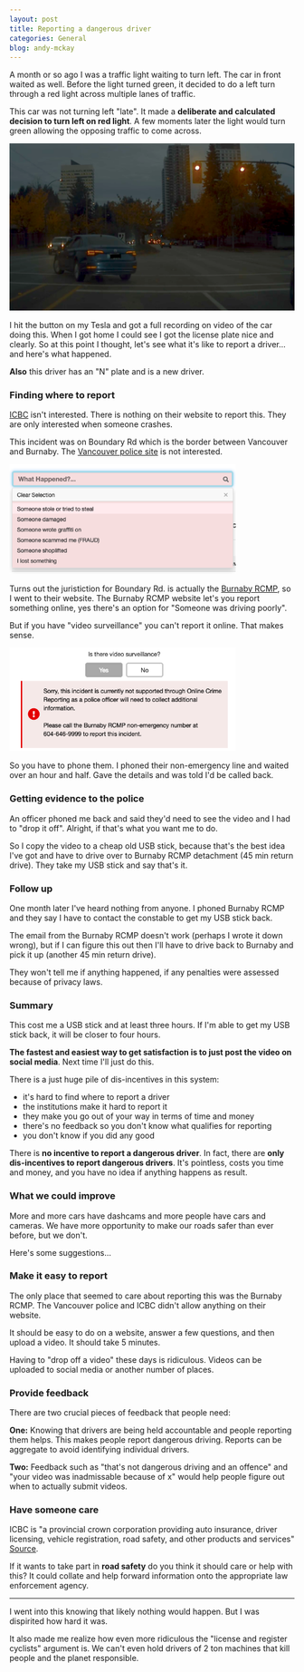 ```yaml
---
layout: post
title: Reporting a dangerous driver
categories: General
blog: andy-mckay
---
```


A month or so ago I was a traffic light waiting to turn left. The car in front waited as well. Before the light turned green, it decided to do a left turn through a red light across multiple lanes of traffic.

This car was not turning left "late". It made a **deliberate and calculated decision to turn left on red light**. A few moments later the light would turn green allowing the opposing traffic to come across.

<img src="/files/turning-left.png" width="700">

I hit the button on my Tesla and got a full recording on video of the car doing this. When I got home I could see I got the license plate nice and clearly. So at this point I thought, let's see what it's like to report a driver... and here's what happened.

**Also** this driver has an "N" plate and is a new driver.

### Finding where to report

<a href="https://www.icbc.com/Pages/default.aspx">ICBC</a> isn't interested. There is nothing on their website to report this. They are only interested when someone crashes.

This incident was on Boundary Rd which is the border between Vancouver and Burnaby. The <a href="https://app.vancouver.ca/PoliceCitizenReporting_net/">Vancouver police site</a> is not interested.

<img src="/files/vancouver-police.png" width="400">

Turns out the juristiction for Boundary Rd. is actually the <a href="https://bc-cb.rcmp-grc.gc.ca/ViewPage.action?siteNodeId=2114&languageId=1&contentId=64642">Burnaby RCMP</a>, so I went to their website. The Burnaby RCMP website let's you report something online, yes there's an option for "Someone was driving poorly".

But if you have "video surveillance" you can't report it online. That makes sense.

<img src="/files/burnaby-rcmp-nope.png" width="400">

So you have to phone them. I phoned their non-emergency line and waited over an hour and half. Gave the details and was told I'd be called back.

### Getting evidence to the police

An officer phoned me back and said they'd need to see the video and I had to "drop it off". Alright, if that's what you want me to do.

So I copy the video to a cheap old USB stick, because that's the best idea I've got and have to drive over to Burnaby RCMP detachment (45 min return drive). They take my USB stick and say that's it.

### Follow up

One month later I've heard nothing from anyone. I phoned Burnaby RCMP and they say I have to contact the constable to get my USB stick back.

The email from the Burnaby RCMP doesn't work (perhaps I wrote it down wrong), but if I can figure this out then I'll have to drive back to Burnaby and pick it up (another 45 min return drive).

They won't tell me if anything happened, if any penalties were assessed because of privacy laws.

### Summary

This cost me a USB stick and at least three hours. If I'm able to get my USB stick back, it will be closer to four hours.

**The fastest and easiest way to get satisfaction is to just post the video on social media**. Next time I'll just do this.

There is a just huge pile of dis-incentives in this system:
* it's hard to find where to report a driver
* the institutions make it hard to report it
* they make you go out of your way in terms of time and money
* there's no feedback so you don't know what qualifies for reporting
* you don't know if you did any good

There is **no incentive to report a dangerous driver**. In fact, there are **only dis-incentives to report dangerous drivers**. It's pointless, costs you time and money, and you have no idea if anything happens as result.

### What we could improve

More and more cars have dashcams and more people have cars and cameras. We have more opportunity to make our roads safer than ever before, but we don't.

Here's some suggestions...

### Make it easy to report

The only place that seemed to care about reporting this was the Burnaby RCMP. The Vancouver police and ICBC didn't allow anything on their website.

It should be easy to do on a website, answer a few questions, and then upload a video. It should take 5 minutes.

Having to "drop off a video" these days is ridiculous. Videos can be uploaded to social media or another number of places.

### Provide feedback

There are two crucial pieces of feedback that people need:

**One:** Knowing that drivers are being held accountable and people reporting them helps. This makes people report dangerous driving. Reports can be aggregate to avoid identifying individual drivers.

**Two:** Feedback such as "that's not dangerous driving and an offence" and "your video was inadmissable because of x" would help people figure out when to actually submit videos.

### Have someone care

ICBC is "a provincial crown corporation providing​ auto insurance, driver licensing, vehicle registration, road safety, and other products and services" <a href="https://www.icbc.com/about-icbc/company-info/Pages/Default.aspx">Source</a>.

If it wants to take part in **road safety** do you think it should care or help with this? It could collate and help forward information onto the appropriate law enforcement agency.

---

I went into this knowing that likely nothing would happen. But I was dispirited how hard it was.

It also made me realize how even more ridiculous the "license and register cyclists" argument is. We can't even hold drivers of 2 ton machines that kill people and the planet responsible.